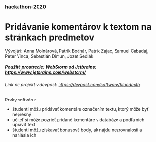 ### hackathon-2020

# Pridávanie komentárov k textom na stránkach predmetov

Vývojári: Anna Molnárová, Patrik Bodnár, Patrik Zajac, Samuel Cabadaj, Peter Vinca, Sebastián Dimun, Jozef Sedlák

##### Použité prostredie: WebStorm od Jetbrains: https://www.jetbrains.com/webstorm/

######  Link na projekt v devpost: https://devpost.com/software/bluedeath

###
###
###
Prvky softvéru:

  - študenti môžu pridávať komentáre označením textu, ktorý môže byť nepresný
  - učiteľ si môže pozrieť pridané komentáre v databáze a podľa nich upraviť text
  - študenti môžu získavať bonusové body, ak nájdu nezrovnalosti a nahlásia ich